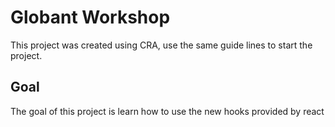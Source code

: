 # Globant Workshop

This project was created using CRA, use the same guide lines to start the project.


## Goal
The goal of this project is learn how to use the new hooks provided by react